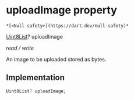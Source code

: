 


# uploadImage property




    *[<Null safety>](https://dart.dev/null-safety)*


[Uint8List](https://api.flutter.dev/flutter/dart-typed_data/Uint8List-class.html)? uploadImage
  
_read / write_



<p>An image to be uploaded stored as bytes.</p>



## Implementation

```dart
Uint8List? uploadImage;


```







